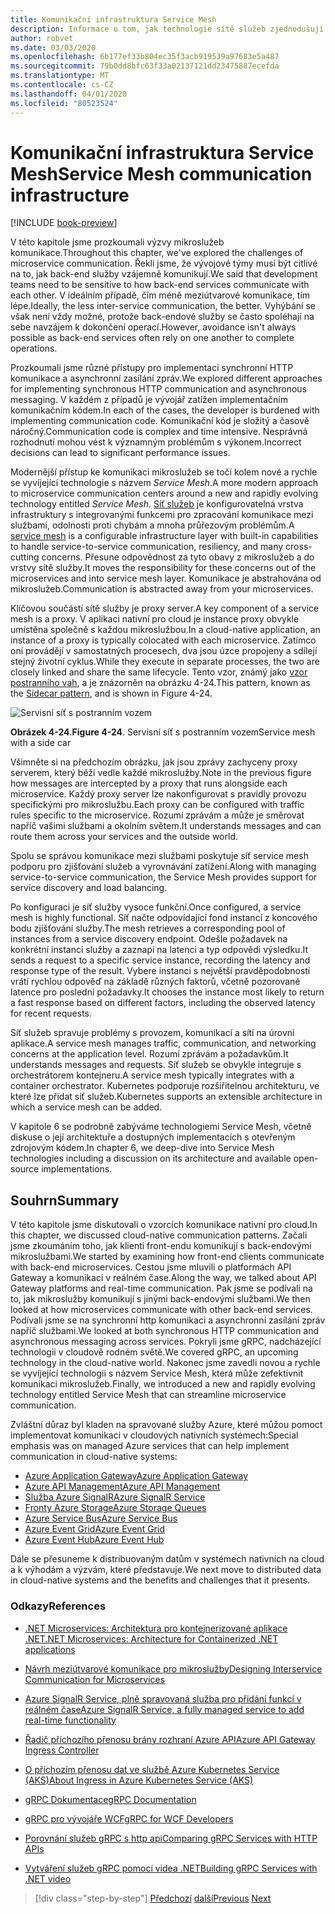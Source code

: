```yaml
---
title: Komunikační infrastruktura Service Mesh
description: Informace o tom, jak technologie sítě služeb zjednodušují komunikaci mikroslužeb nativní pro cloud
author: robvet
ms.date: 03/03/2020
ms.openlocfilehash: 6b177ef33b804ec35f3acb919539a97683e5a487
ms.sourcegitcommit: 79b0dd8bfc63f33a02137121dd23475887ecefda
ms.translationtype: MT
ms.contentlocale: cs-CZ
ms.lasthandoff: 04/01/2020
ms.locfileid: "80523524"
---
```

# <a name="service-mesh-communication-infrastructure"></a><span data-ttu-id="f6e78-103">Komunikační infrastruktura Service Mesh</span><span class="sxs-lookup"><span data-stu-id="f6e78-103">Service Mesh communication infrastructure</span></span>

[!INCLUDE [book-preview](../../../includes/book-preview.md)]

<span data-ttu-id="f6e78-104">V této kapitole jsme prozkoumali výzvy mikroslužeb komunikace.</span><span class="sxs-lookup"><span data-stu-id="f6e78-104">Throughout this chapter, we've explored the challenges of microservice communication.</span></span> <span data-ttu-id="f6e78-105">Řekli jsme, že vývojové týmy musí být citlivé na to, jak back-end služby vzájemně komunikují.</span><span class="sxs-lookup"><span data-stu-id="f6e78-105">We said that development teams need to be sensitive to how back-end services communicate with each other.</span></span> <span data-ttu-id="f6e78-106">V ideálním případě, čím méně meziútvarové komunikace, tím lépe.</span><span class="sxs-lookup"><span data-stu-id="f6e78-106">Ideally, the less inter-service communication, the better.</span></span> <span data-ttu-id="f6e78-107">Vyhýbání se však není vždy možné, protože back-endové služby se často spoléhají na sebe navzájem k dokončení operací.</span><span class="sxs-lookup"><span data-stu-id="f6e78-107">However, avoidance isn't always possible as back-end services often rely on one another to complete operations.</span></span>

<span data-ttu-id="f6e78-108">Prozkoumali jsme různé přístupy pro implementaci synchronní HTTP komunikace a asynchronní zasílání zpráv.</span><span class="sxs-lookup"><span data-stu-id="f6e78-108">We explored different approaches for implementing synchronous HTTP communication and asynchronous messaging.</span></span> <span data-ttu-id="f6e78-109">V každém z případů je vývojář zatížen implementačním komunikačním kódem.</span><span class="sxs-lookup"><span data-stu-id="f6e78-109">In each of the cases, the developer is burdened with implementing communication code.</span></span> <span data-ttu-id="f6e78-110">Komunikační kód je složitý a časově náročný.</span><span class="sxs-lookup"><span data-stu-id="f6e78-110">Communication code is complex and time intensive.</span></span> <span data-ttu-id="f6e78-111">Nesprávná rozhodnutí mohou vést k významným problémům s výkonem.</span><span class="sxs-lookup"><span data-stu-id="f6e78-111">Incorrect decisions can lead to significant performance issues.</span></span>

<span data-ttu-id="f6e78-112">Modernější přístup ke komunikaci mikroslužeb se točí kolem nové a rychle se vyvíjející technologie s názvem *Service Mesh*.</span><span class="sxs-lookup"><span data-stu-id="f6e78-112">A more modern approach to microservice communication centers around a new and rapidly evolving technology entitled *Service Mesh*.</span></span> <span data-ttu-id="f6e78-113">[Síť služeb](https://www.nginx.com/blog/what-is-a-service-mesh/) je konfigurovatelná vrstva infrastruktury s integrovanými funkcemi pro zpracování komunikace mezi službami, odolnosti proti chybám a mnoha průřezovým problémům.</span><span class="sxs-lookup"><span data-stu-id="f6e78-113">A [service mesh](https://www.nginx.com/blog/what-is-a-service-mesh/) is a configurable infrastructure layer with built-in capabilities to handle service-to-service communication, resiliency, and many cross-cutting concerns.</span></span> <span data-ttu-id="f6e78-114">Přesune odpovědnost za tyto obavy z mikroslužeb a do vrstvy sítě služby.</span><span class="sxs-lookup"><span data-stu-id="f6e78-114">It moves the responsibility for these concerns out of the microservices and into service mesh layer.</span></span> <span data-ttu-id="f6e78-115">Komunikace je abstrahována od mikroslužeb.</span><span class="sxs-lookup"><span data-stu-id="f6e78-115">Communication is abstracted away from your microservices.</span></span>

<span data-ttu-id="f6e78-116">Klíčovou součástí sítě služby je proxy server.</span><span class="sxs-lookup"><span data-stu-id="f6e78-116">A key component of a service mesh is a proxy.</span></span> <span data-ttu-id="f6e78-117">V aplikaci nativní pro cloud je instance proxy obvykle umístěna společně s každou mikroslužbou.</span><span class="sxs-lookup"><span data-stu-id="f6e78-117">In a cloud-native application, an instance of a proxy is typically colocated with each microservice.</span></span> <span data-ttu-id="f6e78-118">Zatímco oni provádějí v samostatných procesech, dva jsou úzce propojeny a sdílejí stejný životní cyklus.</span><span class="sxs-lookup"><span data-stu-id="f6e78-118">While they execute in separate processes, the two are closely linked and share the same lifecycle.</span></span> <span data-ttu-id="f6e78-119">Tento vzor, známý jako [vzor postranního vah](https://docs.microsoft.com/azure/architecture/patterns/sidecar), a je znázorněn na obrázku 4-24.</span><span class="sxs-lookup"><span data-stu-id="f6e78-119">This pattern, known as the [Sidecar pattern](https://docs.microsoft.com/azure/architecture/patterns/sidecar), and is shown in Figure 4-24.</span></span>

![Servisní síť s postranním vozem](./media/service-mesh-with-side-car.png)

<span data-ttu-id="f6e78-121">**Obrázek 4-24**.</span><span class="sxs-lookup"><span data-stu-id="f6e78-121">**Figure 4-24**.</span></span> <span data-ttu-id="f6e78-122">Servisní síť s postranním vozem</span><span class="sxs-lookup"><span data-stu-id="f6e78-122">Service mesh with a side car</span></span>

<span data-ttu-id="f6e78-123">Všimněte si na předchozím obrázku, jak jsou zprávy zachyceny proxy serverem, který běží vedle každé mikroslužby.</span><span class="sxs-lookup"><span data-stu-id="f6e78-123">Note in the previous figure how messages are intercepted by a proxy that runs alongside each microservice.</span></span> <span data-ttu-id="f6e78-124">Každý proxy server lze nakonfigurovat s pravidly provozu specifickými pro mikroslužbu.</span><span class="sxs-lookup"><span data-stu-id="f6e78-124">Each proxy can be configured with traffic rules specific to the microservice.</span></span> <span data-ttu-id="f6e78-125">Rozumí zprávám a může je směrovat napříč vašimi službami a okolním světem.</span><span class="sxs-lookup"><span data-stu-id="f6e78-125">It understands messages and can route them across your services and the outside world.</span></span>

<span data-ttu-id="f6e78-126">Spolu se správou komunikace mezi službami poskytuje síť service mesh podporu pro zjišťování služeb a vyrovnávání zatížení.</span><span class="sxs-lookup"><span data-stu-id="f6e78-126">Along with managing service-to-service communication, the Service Mesh provides support for service discovery and load balancing.</span></span>

<span data-ttu-id="f6e78-127">Po konfiguraci je síť služby vysoce funkční.</span><span class="sxs-lookup"><span data-stu-id="f6e78-127">Once configured, a service mesh is highly functional.</span></span> <span data-ttu-id="f6e78-128">Síť načte odpovídající fond instancí z koncového bodu zjišťování služby.</span><span class="sxs-lookup"><span data-stu-id="f6e78-128">The mesh retrieves a corresponding pool of instances from a service discovery endpoint.</span></span> <span data-ttu-id="f6e78-129">Odešle požadavek na konkrétní instanci služby a zaznapí na latenci a typ odpovědi výsledku.</span><span class="sxs-lookup"><span data-stu-id="f6e78-129">It sends a request to a specific service instance, recording the latency and response type of the result.</span></span> <span data-ttu-id="f6e78-130">Vybere instanci s největší pravděpodobností vrátí rychlou odpověď na základě různých faktorů, včetně pozorované latence pro poslední požadavky.</span><span class="sxs-lookup"><span data-stu-id="f6e78-130">It chooses the instance most likely to return a fast response based on different factors, including the observed latency for recent requests.</span></span>

<span data-ttu-id="f6e78-131">Síť služeb spravuje problémy s provozem, komunikací a sítí na úrovni aplikace.</span><span class="sxs-lookup"><span data-stu-id="f6e78-131">A service mesh manages traffic, communication, and networking concerns at the application level.</span></span> <span data-ttu-id="f6e78-132">Rozumí zprávám a požadavkům.</span><span class="sxs-lookup"><span data-stu-id="f6e78-132">It understands messages and requests.</span></span> <span data-ttu-id="f6e78-133">Síť služeb se obvykle integruje s orchestrátorem kontejneru.</span><span class="sxs-lookup"><span data-stu-id="f6e78-133">A service mesh typically integrates with a container orchestrator.</span></span> <span data-ttu-id="f6e78-134">Kubernetes podporuje rozšiřitelnou architekturu, ve které lze přidat síť služeb.</span><span class="sxs-lookup"><span data-stu-id="f6e78-134">Kubernetes supports an extensible architecture in which a service mesh can be added.</span></span>

<span data-ttu-id="f6e78-135">V kapitole 6 se podrobně zabýváme technologiemi Service Mesh, včetně diskuse o její architektuře a dostupných implementacích s otevřeným zdrojovým kódem.</span><span class="sxs-lookup"><span data-stu-id="f6e78-135">In chapter 6, we deep-dive into Service Mesh technologies including a discussion on its architecture and available open-source implementations.</span></span>

## <a name="summary"></a><span data-ttu-id="f6e78-136">Souhrn</span><span class="sxs-lookup"><span data-stu-id="f6e78-136">Summary</span></span>

<span data-ttu-id="f6e78-137">V této kapitole jsme diskutovali o vzorcích komunikace nativní pro cloud.</span><span class="sxs-lookup"><span data-stu-id="f6e78-137">In this chapter, we discussed cloud-native communication patterns.</span></span> <span data-ttu-id="f6e78-138">Začali jsme zkoumáním toho, jak klienti front-endu komunikují s back-endovými mikroslužbami.</span><span class="sxs-lookup"><span data-stu-id="f6e78-138">We started by examining how front-end clients communicate with back-end microservices.</span></span> <span data-ttu-id="f6e78-139">Cestou jsme mluvili o platformách API Gateway a komunikaci v reálném čase.</span><span class="sxs-lookup"><span data-stu-id="f6e78-139">Along the way, we talked about API Gateway platforms and real-time communication.</span></span> <span data-ttu-id="f6e78-140">Pak jsme se podívali na to, jak mikroslužby komunikují s jinými back-endovými službami.</span><span class="sxs-lookup"><span data-stu-id="f6e78-140">We then looked at how microservices communicate with other back-end services.</span></span> <span data-ttu-id="f6e78-141">Podívali jsme se na synchronní http komunikaci a asynchronní zasílání zpráv napříč službami.</span><span class="sxs-lookup"><span data-stu-id="f6e78-141">We looked at both synchronous HTTP communication and asynchronous messaging across services.</span></span> <span data-ttu-id="f6e78-142">Pokryli jsme gRPC, nadcházející technologii v cloudově rodném světě.</span><span class="sxs-lookup"><span data-stu-id="f6e78-142">We covered gRPC, an upcoming technology in the cloud-native world.</span></span> <span data-ttu-id="f6e78-143">Nakonec jsme zavedli novou a rychle se vyvíjející technologii s názvem Service Mesh, která může zefektivnit komunikaci mikroslužeb.</span><span class="sxs-lookup"><span data-stu-id="f6e78-143">Finally, we introduced a new and rapidly evolving technology entitled Service Mesh that can streamline microservice communication.</span></span>

<span data-ttu-id="f6e78-144">Zvláštní důraz byl kladen na spravované služby Azure, které můžou pomoct implementovat komunikaci v cloudových nativních systémech:</span><span class="sxs-lookup"><span data-stu-id="f6e78-144">Special emphasis was on managed Azure services that can help implement communication in cloud-native systems:</span></span>

- [<span data-ttu-id="f6e78-145">Azure Application Gateway</span><span class="sxs-lookup"><span data-stu-id="f6e78-145">Azure Application Gateway</span></span>](https://docs.microsoft.com/azure/application-gateway/overview)
- [<span data-ttu-id="f6e78-146">Azure API Management</span><span class="sxs-lookup"><span data-stu-id="f6e78-146">Azure API Management</span></span>](https://azure.microsoft.com/services/api-management/)
- [<span data-ttu-id="f6e78-147">Služba Azure SignalR</span><span class="sxs-lookup"><span data-stu-id="f6e78-147">Azure SignalR Service</span></span>](https://azure.microsoft.com/services/signalr-service/)
- [<span data-ttu-id="f6e78-148">Fronty Azure Storage</span><span class="sxs-lookup"><span data-stu-id="f6e78-148">Azure Storage Queues</span></span>](https://docs.microsoft.com/azure/storage/queues/storage-queues-introduction)
- [<span data-ttu-id="f6e78-149">Azure Service Bus</span><span class="sxs-lookup"><span data-stu-id="f6e78-149">Azure Service Bus</span></span>](https://docs.microsoft.com/azure/service-bus-messaging/service-bus-messaging-overview)
- [<span data-ttu-id="f6e78-150">Azure Event Grid</span><span class="sxs-lookup"><span data-stu-id="f6e78-150">Azure Event Grid</span></span>](https://docs.microsoft.com/azure/event-grid/overview)
- [<span data-ttu-id="f6e78-151">Azure Event Hub</span><span class="sxs-lookup"><span data-stu-id="f6e78-151">Azure Event Hub</span></span>](https://azure.microsoft.com/services/event-hubs/)

<span data-ttu-id="f6e78-152">Dále se přesuneme k distribuovaným datům v systémech nativních na cloud a k výhodám a výzvám, které představuje.</span><span class="sxs-lookup"><span data-stu-id="f6e78-152">We next move to distributed data in cloud-native systems and the benefits and challenges that it presents.</span></span>

### <a name="references"></a><span data-ttu-id="f6e78-153">Odkazy</span><span class="sxs-lookup"><span data-stu-id="f6e78-153">References</span></span>

- [<span data-ttu-id="f6e78-154">.NET Microservices: Architektura pro kontejnerizované aplikace .NET</span><span class="sxs-lookup"><span data-stu-id="f6e78-154">.NET Microservices: Architecture for Containerized .NET applications</span></span>](https://dotnet.microsoft.com/download/thank-you/microservices-architecture-ebook)

- [<span data-ttu-id="f6e78-155">Návrh meziútvarové komunikace pro mikroslužby</span><span class="sxs-lookup"><span data-stu-id="f6e78-155">Designing Interservice Communication for Microservices</span></span>](https://docs.microsoft.com/azure/architecture/microservices/design/interservice-communication)

- [<span data-ttu-id="f6e78-156">Azure SignalR Service, plně spravovaná služba pro přidání funkcí v reálném čase</span><span class="sxs-lookup"><span data-stu-id="f6e78-156">Azure SignalR Service, a fully managed service to add real-time functionality</span></span>](https://azure.microsoft.com/blog/azure-signalr-service-a-fully-managed-service-to-add-real-time-functionality/)

- [<span data-ttu-id="f6e78-157">Řadič příchozího přenosu brány rozhraní Azure API</span><span class="sxs-lookup"><span data-stu-id="f6e78-157">Azure API Gateway Ingress Controller</span></span>](https://azure.github.io/application-gateway-kubernetes-ingress/)

- [<span data-ttu-id="f6e78-158">O příchozím přenosu dat ve službě Azure Kubernetes Service (AKS)</span><span class="sxs-lookup"><span data-stu-id="f6e78-158">About Ingress in Azure Kubernetes Service (AKS)</span></span>](https://vincentlauzon.com/2018/10/10/about-ingress-in-azure-kubernetes-service-aks/)

- [<span data-ttu-id="f6e78-159">gRPC Dokumentace</span><span class="sxs-lookup"><span data-stu-id="f6e78-159">gRPC Documentation</span></span>](https://grpc.io/docs/guides/)

- [<span data-ttu-id="f6e78-160">gRPC pro vývojáře WCF</span><span class="sxs-lookup"><span data-stu-id="f6e78-160">gRPC for WCF Developers</span></span>](https://docs.microsoft.com/dotnet/architecture/grpc-for-wcf-developers/)

- [<span data-ttu-id="f6e78-161">Porovnání služeb gRPC s http api</span><span class="sxs-lookup"><span data-stu-id="f6e78-161">Comparing gRPC Services with HTTP APIs</span></span>](https://docs.microsoft.com/aspnet/core/grpc/comparison?view=aspnetcore-3.0)

- [<span data-ttu-id="f6e78-162">Vytváření služeb gRPC pomocí videa .NET</span><span class="sxs-lookup"><span data-stu-id="f6e78-162">Building gRPC Services with .NET video</span></span>](https://channel9.msdn.com/Shows/The-Cloud-Native-Show/Building-Microservices-with-gRPC-and-NET)

>[!div class="step-by-step"]
><span data-ttu-id="f6e78-163">[Předchozí](grpc.md)
>[další](Database-per-microservice.md)</span><span class="sxs-lookup"><span data-stu-id="f6e78-163">[Previous](grpc.md)
[Next](Database-per-microservice.md)</span></span>
